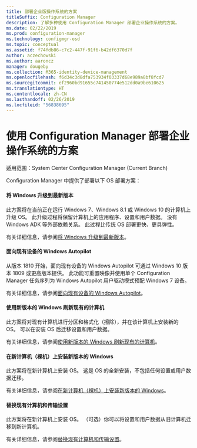 ```yaml
---
title: 部署企业版操作系统的方案
titleSuffix: Configuration Manager
description: 了解多种使用 Configuration Manager 部署企业操作系统的方案。
ms.date: 02/22/2019
ms.prod: configuration-manager
ms.technology: configmgr-osd
ms.topic: conceptual
ms.assetid: f74fdb86-c7c2-447f-91f6-b42df6370d7f
author: aczechowski
ms.author: aaroncz
manager: dougeby
ms.collection: M365-identity-device-management
ms.openlocfilehash: f6d34c3d8dfa753934f03337d68e989a8bf8fcd7
ms.sourcegitcommit: ef2960bd91655c741450774e512dd0a9be610625
ms.translationtype: HT
ms.contentlocale: zh-CN
ms.lasthandoff: 02/26/2019
ms.locfileid: "56838695"
---
```

# <a name="scenarios-to-deploy-enterprise-operating-systems-with-configuration-manager"></a>使用 Configuration Manager 部署企业操作系统的方案

适用范围：System Center Configuration Manager (Current Branch)

Configuration Manager 中提供了部署以下 OS 部署方案：  

#### <a name="upgrade-windows-to-the-latest-version"></a>将 Windows 升级到最新版本
此方案将在当前正在运行 Windows 7、Windows 8.1 或 Windows 10 的计算机上升级 OS。 此升级过程将保留计算机上的应用程序、设置和用户数据。 没有 Windows ADK 等外部依赖关系。 此过程比传统 OS 部署更快、更具弹性。  

有关详细信息，请参阅[将 Windows 升级到最新版本](/sccm/osd/deploy-use/upgrade-windows-to-the-latest-version)。


#### <a name="windows-autopilot-for-existing-devices"></a>面向现有设备的 Windows Autopilot
<!--3607717, fka 1358333-->从版本 1810 开始，面向现有设备的 Windows Autopilot 可通过 Windows 10 版本 1809 或更高版本提供。 此功能可重置映像并使用单个 Configuration Manager 任务序列为 Windows Autopilot 用户驱动模式预配 Windows 7 设备。

有关详细信息，请参阅[面向现有设备的 Windows Autopilot](/sccm/osd/deploy-use/windows-autopilot-for-existing-devices)。


#### <a name="refresh-an-existing-computer-with-a-new-version-of-windows"></a>使用新版本的 Windows 刷新现有的计算机
此方案将对现有计算机进行分区和格式化（擦除），并在该计算机上安装新的 OS。 可以在安装 OS 后迁移设置和用户数据。  

有关详细信息，请参阅[使用新版本的 Windows 刷新现有的计算机](/sccm/osd/deploy-use/refresh-an-existing-computer-with-a-new-version-of-windows)。


#### <a name="install-a-new-version-of-windows-on-a-new-computer-bare-metal"></a>在新计算机（裸机）上安装新版本的 Windows
此方案将在新计算机上安装 OS。 这是 OS 的全新安装，不包括任何设置或用户数据迁移。  

有关详细信息，请参阅[在新计算机（裸机）上安装新版本的 Windows](/sccm/osd/deploy-use/install-new-windows-version-new-computer-bare-metal)。


#### <a name="replace-an-existing-computer-and-transfer-settings"></a>替换现有计算机和传输设置
此方案将在新计算机上安装 OS。 （可选）你可以将设置和用户数据从旧计算机迁移到新计算机。  

有关详细信息，请参阅[替换现有计算机和传输设置](/sccm/osd/deploy-use/replace-an-existing-computer-and-transfer-settings)。


